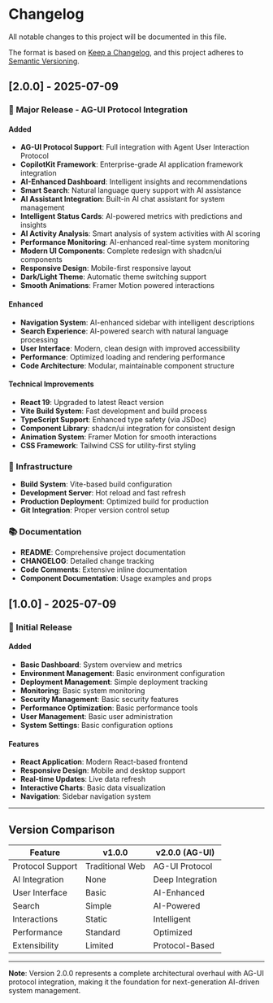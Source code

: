 # Changelog

All notable changes to this project will be documented in this file.

The format is based on [Keep a Changelog](https://keepachangelog.com/en/1.0.0/),
and this project adheres to [Semantic Versioning](https://semver.org/spec/v2.0.0.html).

## [2.0.0] - 2025-07-09

### 🚀 Major Release - AG-UI Protocol Integration

#### Added
- **AG-UI Protocol Support**: Full integration with Agent User Interaction Protocol
- **CopilotKit Framework**: Enterprise-grade AI application framework integration
- **AI-Enhanced Dashboard**: Intelligent insights and recommendations
- **Smart Search**: Natural language query support with AI assistance
- **AI Assistant Integration**: Built-in AI chat assistant for system management
- **Intelligent Status Cards**: AI-powered metrics with predictions and insights
- **AI Activity Analysis**: Smart analysis of system activities with AI scoring
- **Performance Monitoring**: AI-enhanced real-time system monitoring
- **Modern UI Components**: Complete redesign with shadcn/ui components
- **Responsive Design**: Mobile-first responsive layout
- **Dark/Light Theme**: Automatic theme switching support
- **Smooth Animations**: Framer Motion powered interactions

#### Enhanced
- **Navigation System**: AI-enhanced sidebar with intelligent descriptions
- **Search Experience**: AI-powered search with natural language processing
- **User Interface**: Modern, clean design with improved accessibility
- **Performance**: Optimized loading and rendering performance
- **Code Architecture**: Modular, maintainable component structure

#### Technical Improvements
- **React 19**: Upgraded to latest React version
- **Vite Build System**: Fast development and build process
- **TypeScript Support**: Enhanced type safety (via JSDoc)
- **Component Library**: shadcn/ui integration for consistent design
- **Animation System**: Framer Motion for smooth interactions
- **CSS Framework**: Tailwind CSS for utility-first styling

### 🔧 Infrastructure
- **Build System**: Vite-based build configuration
- **Development Server**: Hot reload and fast refresh
- **Production Deployment**: Optimized build for production
- **Git Integration**: Proper version control setup

### 📚 Documentation
- **README**: Comprehensive project documentation
- **CHANGELOG**: Detailed change tracking
- **Code Comments**: Extensive inline documentation
- **Component Documentation**: Usage examples and props

## [1.0.0] - 2025-07-09

### 🎉 Initial Release

#### Added
- **Basic Dashboard**: System overview and metrics
- **Environment Management**: Basic environment configuration
- **Deployment Management**: Simple deployment tracking
- **Monitoring**: Basic system monitoring
- **Security Management**: Basic security features
- **Performance Optimization**: Basic performance tools
- **User Management**: Basic user administration
- **System Settings**: Basic configuration options

#### Features
- **React Application**: Modern React-based frontend
- **Responsive Design**: Mobile and desktop support
- **Real-time Updates**: Live data refresh
- **Interactive Charts**: Basic data visualization
- **Navigation**: Sidebar navigation system

---

## Version Comparison

| Feature | v1.0.0 | v2.0.0 (AG-UI) |
|---------|--------|----------------|
| Protocol Support | Traditional Web | AG-UI Protocol |
| AI Integration | None | Deep Integration |
| User Interface | Basic | AI-Enhanced |
| Search | Simple | AI-Powered |
| Interactions | Static | Intelligent |
| Performance | Standard | Optimized |
| Extensibility | Limited | Protocol-Based |

---

**Note**: Version 2.0.0 represents a complete architectural overhaul with AG-UI protocol integration, making it the foundation for next-generation AI-driven system management.

